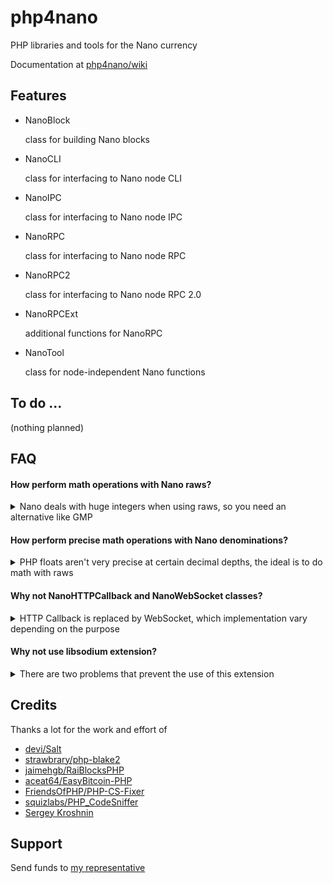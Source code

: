 # php4nano

PHP libraries and tools for the Nano currency

Documentation at [php4nano/wiki](https://github.com/mikerow/php4nano/wiki)

## Features

- NanoBlock

  class for building Nano blocks

- NanoCLI

  class for interfacing to Nano node CLI
  
- NanoIPC

  class for interfacing to Nano node IPC

- NanoRPC

  class for interfacing to Nano node RPC
  
- NanoRPC2

  class for interfacing to Nano node RPC 2.0

- NanoRPCExt

  additional functions for NanoRPC

- NanoTool

  class for node-independent Nano functions
  
## To do ...

(nothing planned)

## FAQ

#### How perform math operations with Nano raws?

<details><summary>Nano deals with huge integers when using raws, so you need an alternative like GMP</summary>
<p>

[GNU Multiple Precision](https://www.php.net/manual/en/book.gmp.php) (GMP) is a default PHP extension that fits the job

</p>
</details>

#### How perform precise math operations with Nano denominations?

<details><summary>PHP floats aren't very precise at certain decimal depths, the ideal is to do math with raws</summary>
<p>

Just convert denomination to raw and then do some math with the proper tool

[GNU Multiple Precision](https://www.php.net/manual/en/book.gmp.php) (GMP) is a default PHP extension that fits the job

</p>
</details>

#### Why not NanoHTTPCallback and NanoWebSocket classes?

<details><summary>HTTP Callback is replaced by WebSocket, which implementation vary depending on the purpose</summary>
<p>

Since WebSocket implementation is quite personalized I decided to don't develop any NanoWebSocket class

I suggest [Textalk/websocket-php](https://github.com/Textalk/websocket-php) repository for implementation

</p>
</details>

#### Why not use libsodium extension?

<details><summary>There are two problems that prevent the use of this extension</summary>
<p>

- `sodium_crypto_sign_*` use SHA-2 instead Blake2
- `sodium_crypto_generichash_*` don't allow output smaller than 16 bytes

</p>
</details>

## Credits

Thanks a lot for the work and effort of

- [devi/Salt](https://github.com/devi/Salt)
- [strawbrary/php-blake2](https://github.com/strawbrary/php-blake2)
- [jaimehgb/RaiBlocksPHP](https://github.com/jaimehgb/RaiBlocksPHP)
- [aceat64/EasyBitcoin-PHP](https://github.com/aceat64/EasyBitcoin-PHP)
- [FriendsOfPHP/PHP-CS-Fixer](https://github.com/FriendsOfPHP/PHP-CS-Fixer)
- [squizlabs/PHP_CodeSniffer](https://github.com/squizlabs/PHP_CodeSniffer)
- [Sergey Kroshnin](https://github.com/SergiySW)

## Support

Send funds to [my representative](https://mynano.ninja/account/mikerow)